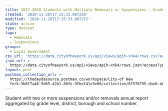 ```yaml
---
title: 2017-2018 Students with Multiple Removals or Suspensions - Grade Level
created: '2020-11-20T17:15:33.807258'
modified: '2020-11-20T17:15:33.807272'
state: active
type: dataset
tags:
  - Removals
  - Suspensions
groups:
  - Local Government
csv_url: 'https://data.cityofnewyork.us/api/views/apih-xnk4/rows.csv?accessType=DOWNLOAD'
json_url: >-
  https://data.cityofnewyork.us/api/views/apih-xnk4/rows.json?accessType=DOWNLOAD
layout: post
postman_collection_url: >-
  https://thedaydasource.postman.co/workspace/City-of New
  York~3b6f7a46-5db5-42b1-80fe-9fbef41e3e06/collection/6f578795-dae0-46ba-80b5-eb326c6f6254
---
```

Student with two or more suspensions and/or removals annual report aggregated by grade level, district, borough and school number.
